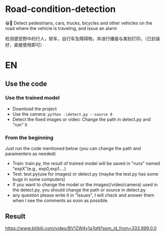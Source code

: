 # Road-condition-detection
😀👏 Detect pedestrians, cars, trucks, bicycles and other vehicles on the road where the vehicle is traveling, and issue an alarm

检测感受野中的行人，轿车，自行车及障碍物，并进行播报与类别打印。（已封装好，直接使用即可）
# EN
## Use the code
### Use the trained model
- Download the project
- Use the camera: `python .\detect.py --source 0`
- Detect the fixed images or video: Change the path in detect.py and "run" it
### From the beginning
Just run the code mentioned below (you can change the path and paramenters as needed)
- Train: train.py, the result of trained model will be saved in "runs" named "expX"(e.g., exp0,exp1....)
- Test: test.py(use for images) or detect.py (maybe the test.py has some bugs in some computers)
- If you want to change the model or the images(/video/camera) used in the detect.py, you should change the path or source in detect.py
- any question please write it in "Issues", I will check and answer them when I see the comments as soon as possible.
## Result
https://www.bilibili.com/video/BV1ZW4y1a7qN?spm_id_from=333.999.0.0
